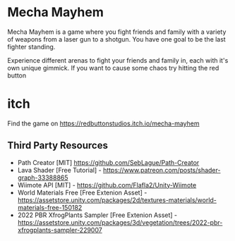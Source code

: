 # Mecha Mayhem

Mecha Mayhem is a game where you fight friends and family with a variety of weapons from a laser gun to a shotgun. You have one goal to be the last fighter standing.

Experience different arenas to fight your friends and family in, each with it's own unique gimmick. If you want to cause some chaos try hitting the red button

# itch
Find the game on https://redbuttonstudios.itch.io/mecha-mayhem

## Third Party Resources
- Path Creator [MIT] https://github.com/SebLague/Path-Creator
- Lava Shader [Free Tutorial] - https://www.patreon.com/posts/shader-graph-33388865
- Wiimote API [MIT] - https://github.com/Flafla2/Unity-Wiimote
- World Materials Free [Free Extenion Asset] - https://assetstore.unity.com/packages/2d/textures-materials/world-materials-free-150182
- 2022 PBR XfrogPlants Sampler [Free Extenion Asset] - https://assetstore.unity.com/packages/3d/vegetation/trees/2022-pbr-xfrogplants-sampler-229007
